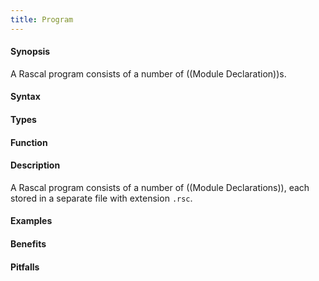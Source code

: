 ```yaml
---
title: Program
---
```


#### Synopsis

A Rascal program consists of a number of ((Module Declaration))s.

#### Syntax

#### Types

#### Function

#### Description

A Rascal program consists of a number of ((Module Declarations)), each stored in a separate file with extension `.rsc`.


#### Examples

#### Benefits

#### Pitfalls

